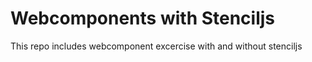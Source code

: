 # Webcomponents with Stenciljs
 This repo includes webcomponent excercise with and without stenciljs
